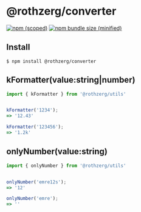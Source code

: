 # @rothzerg/converter

[![npm (scoped)](https://img.shields.io/npm/v/@rothzerg/converter.svg)](https://www.npmjs.com/package/@rothzerg/converter)
[![npm bundle size (minified)](https://img.shields.io/bundlephobia/min/@rothzerg/converter.svg)](https://www.npmjs.com/package/@rothzerg/converter)

## Install

```
$ npm install @rothzerg/converter
```

## kFormatter(value:string|number)

```typescript
import { kFormatter } from '@rothzerg/utils'
```

```typescript

kFormatter('1234');
=> '12.43'

kFormatter('123456');
=> '1.2k'
```

## onlyNumber(value:string)

```typescript
import { onlyNumber } from '@rothzerg/utils'
```

```typescript

onlyNumber('emre12s');
=> '12'

onlyNumber('emre');
=> ''
```
